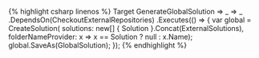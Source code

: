 {% highlight csharp linenos %}
Target GenerateGlobalSolution => _ => _
    .DependsOn(CheckoutExternalRepositories)
    .Executes(() =>
    {
        var global = CreateSolution(
            solutions: new[] { Solution }.Concat(ExternalSolutions),
            folderNameProvider: x => x == Solution ? null : x.Name);
        global.SaveAs(GlobalSolution);
    });
{% endhighlight %}